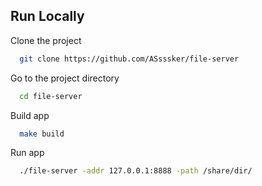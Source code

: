 
## Run Locally

Clone the project

```bash
  git clone https://github.com/ASsssker/file-server
```

Go to the project directory

```bash
  cd file-server
```

Build app

```bash
  make build
```

Run app

```bash
  ./file-server -addr 127.0.0.1:8888 -path /share/dir/
```



